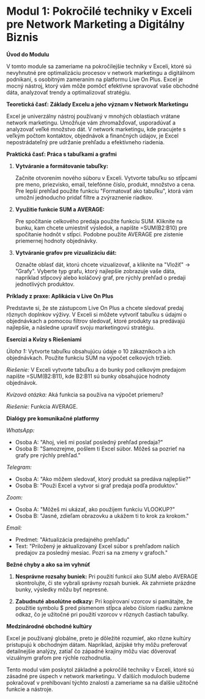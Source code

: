 # **Modul 1: Pokročilé techniky v Exceli pre Network Marketing a Digitálny Biznis**

**Úvod do Modulu**

V tomto module sa zameriame na pokročilejšie techniky v Exceli, ktoré sú nevyhnutné pre optimalizáciu procesov v network marketingu a digitálnom podnikaní, s osobitným zameraním na platformu Live On Plus. Excel je mocný nástroj, ktorý vám môže pomôcť efektívne spravovať vaše obchodné dáta, analyzovať trendy a optimalizovať stratégiu.

**Teoretická časť: Základy Excelu a jeho význam v Network Marketingu**

Excel je univerzálny nástroj používaný v mnohých oblastiach vrátane network marketingu. Umožňuje vám zhromažďovať, usporadúvať a analyzovať veľké množstvo dát. V network marketingu, kde pracujete s veľkým počtom kontaktov, objednávok a finančných údajov, je Excel nepostrádateľný pre udržanie prehľadu a efektívneho riadenia.

**Praktická časť: Práca s tabuľkami a grafmi**

1. **Vytváranie a formátovanie tabuľky:**

   Začnite otvorením nového súboru v Exceli. Vytvorte tabuľku so stĺpcami pre meno, priezvisko, email, telefónne číslo, produkt, množstvo a cena. Pre lepší prehľad použite funkciu "Formatovať ako tabuľku", ktorá vám umožní jednoducho pridať filtre a zvýraznenie riadkov.

2. **Využitie funkcie SUM a AVERAGE:**

   Pre spočítanie celkového predaja použite funkciu SUM. Kliknite na bunku, kam chcete umiestniť výsledok, a napíšte =SUM(B2:B10) pre spočítanie hodnôt v stĺpci. Podobne použite AVERAGE pre zistenie priemernej hodnoty objednávky.

3. **Vytváranie grafov pre vizualizáciu dát:**

   Označte oblasť dát, ktorú chcete vizualizovať, a kliknite na "Vložiť" -> "Grafy". Vyberte typ grafu, ktorý najlepšie zobrazuje vaše dáta, napríklad stĺpcový alebo koláčový graf, pre rýchly prehľad o predaji jednotlivých produktov.

**Príklady z praxe: Aplikácia v Live On Plus**

Predstavte si, že ste zástupcom Live On Plus a chcete sledovať predaj rôznych doplnkov výživy. V Exceli si môžete vytvoriť tabuľku s údajmi o objednávkach a pomocou filtrov sledovať, ktoré produkty sa predávajú najlepšie, a následne upraviť svoju marketingovú stratégiu.

**Esercizi a Kvízy s Riešeniami**

*Úloha 1:* Vytvorte tabuľku obsahujúcu údaje o 10 zákazníkoch a ich objednávkach. Použite funkciu SUM na výpočet celkových tržieb.

*Riešenie:* V Exceli vytvorte tabuľku a do bunky pod celkovým predajom napíšte =SUM(B2:B11), kde B2:B11 sú bunky obsahujúce hodnoty objednávok.

*Kvízová otázka:* Aká funkcia sa používa na výpočet priemeru?

*Riešenie:* Funkcia AVERAGE.

**Dialógy pre komunikačné platformy**

*WhatsApp:*
- Osoba A: "Ahoj, vieš mi poslať posledný prehľad predaja?"
- Osoba B: "Samozrejme, pošlem ti Excel súbor. Môžeš sa pozrieť na grafy pre rýchly prehľad."

*Telegram:*
- Osoba A: "Ako môžem sledovať, ktorý produkt sa predáva najlepšie?"
- Osoba B: "Použi Excel a vytvor si graf predaja podľa produktov."

*Zoom:*
- Osoba A: "Môžeš mi ukázať, ako použijem funkciu VLOOKUP?"
- Osoba B: "Jasné, zdieľam obrazovku a ukážem ti to krok za krokom."

*Email:*
- Predmet: "Aktualizácia predajného prehľadu"
- Text: "Priložený je aktualizovaný Excel súbor s prehľadom našich predajov za posledný mesiac. Pozri sa na zmeny v grafoch."

**Bežné chyby a ako sa im vyhnúť**

1. **Nesprávne rozsahy buniek:** Pri použití funkcií ako SUM alebo AVERAGE skontrolujte, či ste vybrali správny rozsah buniek. Ak zahrniete prázdne bunky, výsledky môžu byť nepresné.

2. **Zabudnuté absolútne odkazy:** Pri kopírovaní vzorcov si pamätajte, že použitie symbolu $ pred písmenom stĺpca alebo číslom riadku zamkne odkaz, čo je užitočné pri použití vzorcov v rôznych častiach tabuľky.

**Medzinárodné obchodné kultúry**

Excel je používaný globálne, preto je dôležité rozumieť, ako rôzne kultúry pristupujú k obchodným dátam. Napríklad, ázijské trhy môžu preferovať detailnejšie analýzy, zatiaľ čo západné krajiny môžu viac dôverovať vizuálnym grafom pre rýchle rozhodnutia.

Tento modul vám poskytol základné a pokročilé techniky v Exceli, ktoré sú zásadné pre úspech v network marketingu. V ďalších moduloch budeme pokračovať v prehlbovaní týchto znalostí a zameriame sa na ďalšie užitočné funkcie a nástroje.
